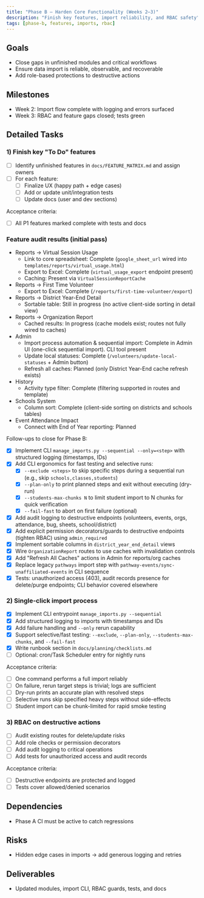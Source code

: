 ```yaml
---
title: "Phase B – Harden Core Functionality (Weeks 2–3)"
description: "Finish key features, import reliability, and RBAC safety"
tags: [phase-b, features, imports, rbac]
---
```


## Goals

- Close gaps in unfinished modules and critical workflows
- Ensure data import is reliable, observable, and recoverable
- Add role-based protections to destructive actions

## Milestones

- Week 2: Import flow complete with logging and errors surfaced
- Week 3: RBAC and feature gaps closed; tests green

## Detailed Tasks

### 1) Finish key "To Do" features
- [ ] Identify unfinished features in `docs/FEATURE_MATRIX.md` and assign owners
- [ ] For each feature:
  - [ ] Finalize UX (happy path + edge cases)
  - [ ] Add or update unit/integration tests
  - [ ] Update docs (user and dev sections)

Acceptance criteria:
- [ ] All P1 features marked complete with tests and docs

### Feature audit results (initial pass)

- Reports → Virtual Session Usage
  - Link to core spreadsheet: Complete (`google_sheet_url` wired into `templates/reports/virtual_usage.html`)
  - Export to Excel: Complete (`virtual_usage_export` endpoint present)
  - Caching: Present via `VirtualSessionReportCache`
- Reports → First Time Volunteer
  - Export to Excel: Complete (`/reports/first-time-volunteer/export`)
- Reports → District Year-End Detail
  - Sortable table: Still in progress (no active client-side sorting in detail view)
- Reports → Organization Report
  - Cached results: In progress (cache models exist; routes not fully wired to caches)
- Admin
  - Import process automation & sequential import: Complete in Admin UI (one-click sequential import). CLI tool present
  - Update local statuses: Complete (`/volunteers/update-local-statuses` + Admin button)
  - Refresh all caches: Planned (only District Year-End cache refresh exists)
- History
  - Activity type filter: Complete (filtering supported in routes and template)
- Schools System
  - Column sort: Complete (client-side sorting on districts and schools tables)
- Event Attendance Impact
  - Connect with End of Year reporting: Planned

 Follow-ups to close for Phase B:
- [x] Implement CLI `manage_imports.py --sequential --only=<step>` with structured logging (timestamps, IDs)
- [x] Add CLI ergonomics for fast testing and selective runs:
  - [x] `--exclude <steps>` to skip specific steps during a sequential run (e.g., skip `schools,classes,students`)
  - [x] `--plan-only` to print planned steps and exit without executing (dry-run)
  - [x] `--students-max-chunks N` to limit student import to N chunks for quick verification
  - [x] `--fail-fast` to abort on first failure (optional)
- [x] Add audit logging to destructive endpoints (volunteers, events, orgs, attendance, bug, sheets, school/district)
- [x] Add explicit permission decorators/guards to destructive endpoints (tighten RBAC) using `admin_required`
- [x] Implement sortable columns in `district_year_end_detail` views
- [x] Wire `OrganizationReport` routes to use caches with invalidation controls
- [x] Add "Refresh All Caches" actions in Admin for reports/org caches
- [x] Replace legacy `pathways` import step with `pathway-events/sync-unaffiliated-events` in CLI sequence
- [x] Tests: unauthorized access (403), audit records presence for delete/purge endpoints; CLI behavior covered elsewhere

### 2) Single-click import process
- [x] Implement CLI entrypoint `manage_imports.py --sequential`
- [x] Add structured logging to imports with timestamps and IDs
- [x] Add failure handling and `--only` rerun capability
- [x] Support selective/fast testing: `--exclude`, `--plan-only`, `--students-max-chunks`, and `--fail-fast`
- [x] Write runbook section in `docs/planning/checklists.md`
- [ ] Optional: cron/Task Scheduler entry for nightly runs

Acceptance criteria:
- [ ] One command performs a full import reliably
- [ ] On failure, rerun target steps is trivial; logs are sufficient
- [ ] Dry-run prints an accurate plan with resolved steps
- [ ] Selective runs skip specified heavy steps without side-effects
- [ ] Student import can be chunk-limited for rapid smoke testing

### 3) RBAC on destructive actions
- [ ] Audit existing routes for delete/update risks
- [ ] Add role checks or permission decorators
- [ ] Add audit logging to critical operations
- [ ] Add tests for unauthorized access and audit records

Acceptance criteria:
- [ ] Destructive endpoints are protected and logged
- [ ] Tests cover allowed/denied scenarios

## Dependencies

- Phase A CI must be active to catch regressions

## Risks

- Hidden edge cases in imports → add generous logging and retries

## Deliverables

- Updated modules, import CLI, RBAC guards, tests, and docs
